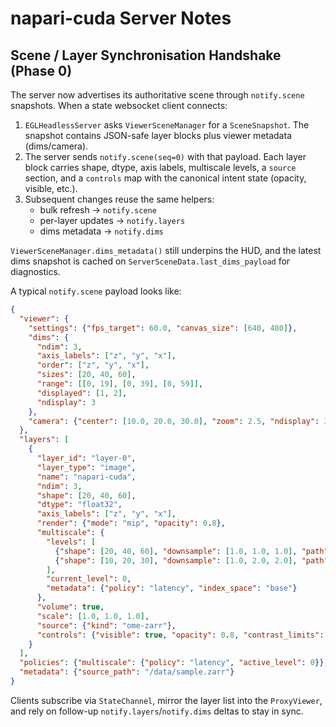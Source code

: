 # napari-cuda Server Notes

## Scene / Layer Synchronisation Handshake (Phase 0)

The server now advertises its authoritative scene through `notify.scene`
snapshots. When a state websocket client connects:

1. `EGLHeadlessServer` asks `ViewerSceneManager` for a `SceneSnapshot`. The
   snapshot contains JSON-safe layer blocks plus viewer metadata (dims/camera).
2. The server sends `notify.scene(seq=0)` with that payload. Each layer block
   carries shape, dtype, axis labels, multiscale levels, a `source` section, and
   a `controls` map with the canonical intent state (opacity, visible, etc.).
3. Subsequent changes reuse the same helpers:
   - bulk refresh → `notify.scene`
   - per-layer updates → `notify.layers`
   - dims metadata → `notify.dims`

`ViewerSceneManager.dims_metadata()` still underpins the HUD, and the latest dims
snapshot is cached on `ServerSceneData.last_dims_payload` for diagnostics.

A typical `notify.scene` payload looks like:

```json
{
  "viewer": {
    "settings": {"fps_target": 60.0, "canvas_size": [640, 480]},
    "dims": {
      "ndim": 3,
      "axis_labels": ["z", "y", "x"],
      "order": ["z", "y", "x"],
      "sizes": [20, 40, 60],
      "range": [[0, 19], [0, 39], [0, 59]],
      "displayed": [1, 2],
      "ndisplay": 3
    },
    "camera": {"center": [10.0, 20.0, 30.0], "zoom": 2.5, "ndisplay": 3}
  },
  "layers": [
    {
      "layer_id": "layer-0",
      "layer_type": "image",
      "name": "napari-cuda",
      "ndim": 3,
      "shape": [20, 40, 60],
      "dtype": "float32",
      "axis_labels": ["z", "y", "x"],
      "render": {"mode": "mip", "opacity": 0.8},
      "multiscale": {
        "levels": [
          {"shape": [20, 40, 60], "downsample": [1.0, 1.0, 1.0], "path": "level_0"},
          {"shape": [10, 20, 30], "downsample": [1.0, 2.0, 2.0], "path": "level_1"}
        ],
        "current_level": 0,
        "metadata": {"policy": "latency", "index_space": "base"}
      },
      "volume": true,
      "scale": [1.0, 1.0, 1.0],
      "source": {"kind": "ome-zarr"},
      "controls": {"visible": true, "opacity": 0.8, "contrast_limits": [0.0, 1.0]}
    }
  ],
  "policies": {"multiscale": {"policy": "latency", "active_level": 0}},
  "metadata": {"source_path": "/data/sample.zarr"}
}
```

Clients subscribe via `StateChannel`, mirror the layer list into the
`ProxyViewer`, and rely on follow-up `notify.layers`/`notify.dims` deltas to stay
in sync.
